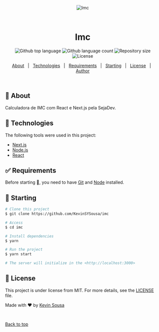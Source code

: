 <div align="center" id="top"> 
  <img src="./.github/app.gif" alt="Imc" />

  &#xa0;

</div>

<h1 align="center">Imc</h1>

<p align="center">
  <img alt="Github top language" src="https://img.shields.io/github/languages/top/KevinSYSousa/imc?color=56BEB8">

  <img alt="Github language count" src="https://img.shields.io/github/languages/count/KevinSYSousa/imc?color=56BEB8">

  <img alt="Repository size" src="https://img.shields.io/github/repo-size/KevinSYSousa/imc?color=56BEB8">

  <img alt="License" src="https://img.shields.io/github/license/KevinSYSousa/imc?color=56BEB8">

</p>

<p align="center">
  <a href="#dart-about">About</a> &#xa0; | &#xa0; 
  <a href="#rocket-technologies">Technologies</a> &#xa0; | &#xa0;
  <a href="#white_check_mark-requirements">Requirements</a> &#xa0; | &#xa0;
  <a href="#checkered_flag-starting">Starting</a> &#xa0; | &#xa0;
  <a href="#memo-license">License</a> &#xa0; | &#xa0;
  <a href="https://github.com/KevinSYSousa" target="_blank">Author</a>
</p>

<br>

## :dart: About ##

Calculadora de IMC com React e Next.js pela SejaDev.

## :rocket: Technologies ##

The following tools were used in this project:

- [Next.js](https://nextjs.org/)
- [Node.js](https://nodejs.org/en/)
- [React](https://pt-br.reactjs.org/)


## :white_check_mark: Requirements ##

Before starting :checkered_flag:, you need to have [Git](https://git-scm.com) and [Node](https://nodejs.org/en/) installed.

## :checkered_flag: Starting ##

```bash
# Clone this project
$ git clone https://github.com/KevinSYSousa/imc

# Access
$ cd imc

# Install dependencies
$ yarn

# Run the project
$ yarn start

# The server will initialize in the <http://localhost:3000>
```

## :memo: License ##

This project is under license from MIT. For more details, see the [LICENSE](LICENSE.md) file.


Made with :heart: by <a href="https://github.com/KevinSYSousa" target="_blank">Kevin Sousa</a>

&#xa0;

<a href="#top">Back to top</a>
